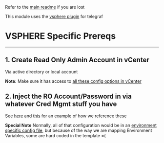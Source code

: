 Refer to the [main readme](./README.md) if you are lost

This module uses the [vsphere plugin](https://github.com/influxdata/telegraf/tree/master/plugins/inputs/vsphere) for telegraf

# VSPHERE Specific Prereqs
***
## 1. Create Read Only Admin Account in vCenter

Via active directory or local account

**Note:** Make sure it has access to [all these config options in vCenter](./templates/vsphere_in.conf#L5-88)

## 2. Inject the RO Account/Password in via whatever Cred Mgmt stuff you have

See [here](./templates/vsphere_in.conf) and [this](./bin/telegraf_vsphere.sh) for an example of how we reference these

**Special Note** Normally, all of that configuration would be in an [environment specific config file](.config/vsphere/cups/vsphere_in_config.json), but because of the way we are mapping Environment Variables, some are hard coded in the template =(

